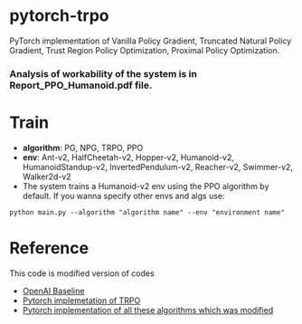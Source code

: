 # pytorch-trpo
PyTorch implementation of Vanilla Policy Gradient, Truncated Natural Policy Gradient, Trust Region Policy Optimization, Proximal Policy Optimization.
### Analysis of workability of the system is in Report_PPO_Humanoid.pdf file.

# Train
* **algorithm**: PG, NPG, TRPO, PPO
* **env**: Ant-v2, HalfCheetah-v2, Hopper-v2, Humanoid-v2, HumanoidStandup-v2, InvertedPendulum-v2, Reacher-v2, Swimmer-v2, Walker2d-v2
* The system trains a Humanoid-v2 env using the PPO algorithm by default. If you wanna specify other envs and algs use:
~~~
python main.py --algorithm "algorithm name" --env "environment name"
~~~

# Reference
This code is modified version of codes
* [OpenAI Baseline](https://github.com/openai/baselines/tree/master/baselines/trpo_mpi)
* [Pytorch implemetation of TRPO](https://github.com/ikostrikov/pytorch-trpo)
* [Pytorch implementation of all these algorithms which was modified](https://github.com/dnddnjs/mujoco-pg)
